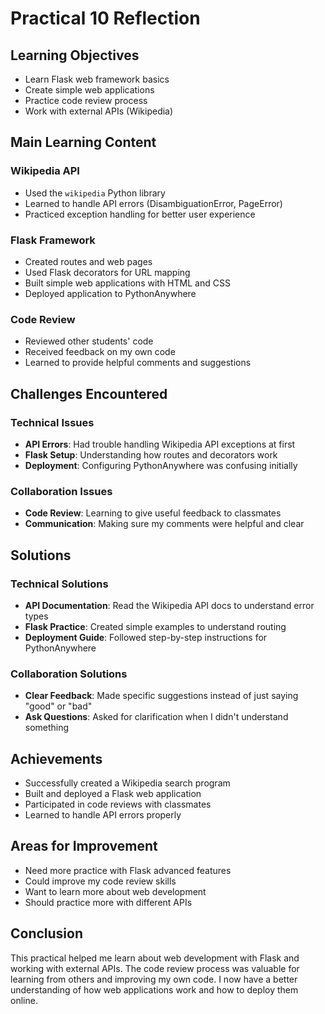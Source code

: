 # Practical 10 Reflection

## Learning Objectives
- Learn Flask web framework basics
- Create simple web applications
- Practice code review process
- Work with external APIs (Wikipedia)

## Main Learning Content

### Wikipedia API
- Used the `wikipedia` Python library
- Learned to handle API errors (DisambiguationError, PageError)
- Practiced exception handling for better user experience

### Flask Framework
- Created routes and web pages
- Used Flask decorators for URL mapping
- Built simple web applications with HTML and CSS
- Deployed application to PythonAnywhere

### Code Review
- Reviewed other students' code
- Received feedback on my own code
- Learned to provide helpful comments and suggestions

## Challenges Encountered

### Technical Issues
- **API Errors**: Had trouble handling Wikipedia API exceptions at first
- **Flask Setup**: Understanding how routes and decorators work
- **Deployment**: Configuring PythonAnywhere was confusing initially

### Collaboration Issues
- **Code Review**: Learning to give useful feedback to classmates
- **Communication**: Making sure my comments were helpful and clear

## Solutions

### Technical Solutions
- **API Documentation**: Read the Wikipedia API docs to understand error types
- **Flask Practice**: Created simple examples to understand routing
- **Deployment Guide**: Followed step-by-step instructions for PythonAnywhere

### Collaboration Solutions
- **Clear Feedback**: Made specific suggestions instead of just saying "good" or "bad"
- **Ask Questions**: Asked for clarification when I didn't understand something

## Achievements
- Successfully created a Wikipedia search program
- Built and deployed a Flask web application
- Participated in code reviews with classmates
- Learned to handle API errors properly

## Areas for Improvement
- Need more practice with Flask advanced features
- Could improve my code review skills
- Want to learn more about web development
- Should practice more with different APIs

## Conclusion
This practical helped me learn about web development with Flask and working with external APIs. The code review process was valuable for learning from others and improving my own code. I now have a better understanding of how web applications work and how to deploy them online.